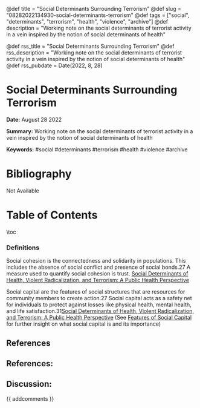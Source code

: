 @def title = "Social Determinants Surrounding Terrorism"
@def slug = "08282022134930-social-determinants-terrorism"
@def tags = ["social", "determinants", "terrorism", "health", "violence", "archive"]
@def description = "Working note on the social determinants of terrorist activity in a vein inspired by the notion of social determinants of health"

@def rss_title = "Social Determinants Surrounding Terrorism"
@def rss_description = "Working note on the social determinants of terrorist activity in a vein inspired by the notion of social determinants of health"
@def rss_pubdate = Date(2022, 8, 28)


Social Determinants Surrounding Terrorism
=========

**Date:** August 28 2022

**Summary:** Working note on the social determinants of terrorist activity in a vein inspired by the notion of social determinants of health

**Keywords:** #social #determinants #terrorism #health #violence #archive

Bibliography
==========

Not Available

Table of Contents
=========

\toc

### Definitions

Social cohesion is the connectedness and solidarity in populations. This includes the absence of social conflict and presence of social bonds.27 A measure used to quantify social cohesion is trust. [Social Determinants of Health, Violent Radicalization, and Terrorism: A Public Health Perspective](/08192022115354-health-terrorism-factors.md)

Social capital are the features of social structures that are resources for community members to create action.27 Social capital acts as a safety net for individuals to protect against losses like physical health, mental health, and life satisfaction.31[Social Determinants of Health, Violent Radicalization, and Terrorism: A Public Health Perspective](/08192022115354-health-terrorism-factors.md) (See [Features of Social Capital](/08282022135955-social-capital.md) for further insight on what social capital is and its importance)

## References

## References:
## Discussion: 

{{ addcomments }}
